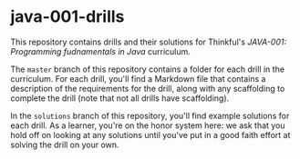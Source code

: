 # java-001-drills

This repository contains drills and their solutions for Thinkful's *JAVA-001: Programming fudnamentals in Java* curriculum.

The `master` branch of this repository contains a folder for each drill in the curriculum. For each drill, you'll find a Markdown file that contains a description of the requirements for the drill, along with any scaffolding to complete the drill (note that not all drills have scaffolding).

In the `solutions` branch of this repository, you'll find example solutions for each drill. As a learner, you're on the honor system here: we ask that you hold off on looking at any solutions until you've put in a good faith effort at solving the drill on your own.
